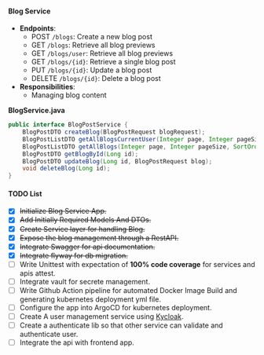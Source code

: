 #### Blog Service
- **Endpoints**:
  - POST `/blogs`: Create a new blog post
  - GET `/blogs`: Retrieve all blog previews
  - GET `/blogs/user`: Retrieve all blog previews
  - GET `/blogs/{id}`: Retrieve a single blog post
  - PUT `/blogs/{id}`: Update a blog post
  - DELETE `/blogs/{id}`: Delete a blog post
- **Responsibilities**:
  - Managing blog content


**BlogService.java**
```java
public interface BlogPostService {
    BlogPostDTO createBlog(BlogPostRequest blogRequest);
    BlogPostListDTO getAllBlogsCurrentUser(Integer page, Integer pageSize, SortOrder sort, BlogPostShortBy sortBy);
    BlogPostListDTO getAllBlogs(Integer page, Integer pageSize, SortOrder sort, BlogPostShortBy sortBy);
    BlogPostDTO getBlogById(Long id);
    BlogPostDTO updateBlog(Long id, BlogPostRequest blog);
    void deleteBlog(Long id);
}
```



#### TODO List

- [x] ~~Initialize Blog Service App.~~
- [x] ~~Add Initially Required Models And DTOs.~~
- [x] ~~Create Service layer for handling Blog.~~
- [x] ~~Expose the blog management through a RestAPI.~~
- [x] ~~Integrate Swagger for api documentation.~~
- [x] ~~Integrate flyway for db migration.~~
- [ ] Write Unittest with expectation of **100% code coverage** for services and apis attest.
- [ ] Integrate vault for secrete management.
- [ ] Write Github Action pipeline for automated Docker Image Build and generating kubernetes deployment yml file.
- [ ] Configure the app into ArgoCD for kubernetes deployment.
- [ ] Create A user management service using [Kycloak](https://www.keycloak.org/).
- [ ] Create a authenticate lib so that other service can validate and authenticate user.
- [ ] Integrate the api with frontend app.
